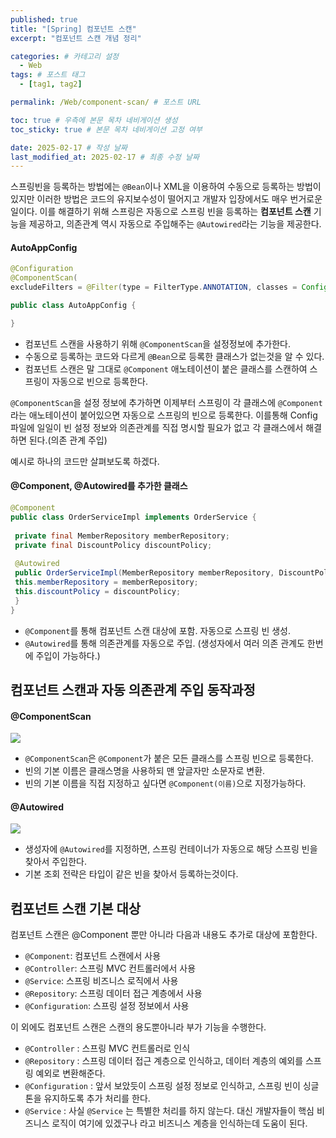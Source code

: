 ```yaml
---
published: true
title: "[Spring] 컴포넌트 스캔"
excerpt: "컴포넌트 스캔 개념 정리"

categories: # 카테고리 설정
  - Web
tags: # 포스트 태그
  - [tag1, tag2]

permalink: /Web/component-scan/ # 포스트 URL

toc: true # 우측에 본문 목차 네비게이션 생성
toc_sticky: true # 본문 목차 네비게이션 고정 여부

date: 2025-02-17 # 작성 날짜
last_modified_at: 2025-02-17 # 최종 수정 날짜
---
```


스프링빈을 등록하는 방법에는 `@Bean`이나 XML을 이용하여 수동으로 등록하는 방법이 있지만 이러한 방법은 코드의 유지보수성이 떨어지고 개발자 입장에서도 매우 번거로운 일이다. 이를 해결하기 위해 스프링은 자동으로 스프링 빈을 등록하는 **컴포넌트 스캔** 기능을 제공하고, 의존관계 역시 자동으로 주입해주는 `@Autowired`라는 기능을 제공한다.

#### AutoAppConfig
```java
@Configuration
@ComponentScan(
excludeFilters = @Filter(type = FilterType.ANNOTATION, classes = Configuration.class))

public class AutoAppConfig {

}
```
- 컴포넌트 스캔을 사용하기 위해 `@ComponentScan`을 설정정보에 추가한다.
- 수동으로 등록하는 코드와 다르게 `@Bean`으로 등록한 클래스가 없는것을 알 수 있다.
- 컴포넌트 스캔은 말 그대로 `@Component` 애노테이션이 붙은 클래스를 스캔하여 스프링이 자동으로 빈으로 등록한다.
 
`@ComponentScan`을 설정 정보에 추가하면 이제부터 스프링이 각 클래스에 `@Component`라는 애노테이션이 붙어있으면 자동으로 스프링의 빈으로 등록한다. 이를통해 Config파일에 일일이 빈 설정 정보와 의존관계를 직접 명시할 필요가 없고 각 클래스에서 해결하면 된다.(의존 관계 주입)

예시로 하나의 코드만 살펴보도록 하겠다.

#### @Component, @Autowired를 추가한 클래스
```java
@Component
public class OrderServiceImpl implements OrderService {
 
 private final MemberRepository memberRepository;
 private final DiscountPolicy discountPolicy;
 
 @Autowired
 public OrderServiceImpl(MemberRepository memberRepository, DiscountPolicy discountPolicy) {
 this.memberRepository = memberRepository;
 this.discountPolicy = discountPolicy;
 }
}
```
- `@Component`를 통해 컴포넌트 스캔 대상에 포함. 자동으로 스프링 빈 생성.
- `@Autowired`를 통해 의존관계를 자동으로 주입. (생성자에서 여러 의존 관계도 한번에 주입이 가능하다.)

## 컴포넌트 스캔과 자동 의존관계 주입 동작과정

#### @ComponentScan

![](https://velog.velcdn.com/images/gwoprk/post/75929ec7-cd3b-4448-9b73-700a0f625ac9/image.png)
- `@ComponentScan`은 `@Component`가 붙은 모든 클래스를 스프링 빈으로 등록한다.
- 빈의 기본 이름은 클래스명을 사용하되 맨 앞글자만 소문자로 변환.
- 빈의 기본 이름을 직접 지정하고 싶다면 `@Component(이름)`으로 지정가능하다.

#### @Autowired
![](https://velog.velcdn.com/images/gwoprk/post/3fcd2e81-b20a-4b6d-977d-81d761187baa/image.png)

- 생성자에 `@Autowired`를 지정하면, 스프링 컨테이너가 자동으로 해당 스프링 빈을 찾아서 주입한다.
- 기본 조회 전략은 타입이 같은 빈을 찾아서 등록하는것이다.

## 컴포넌트 스캔 기본 대상
컴포넌트 스캔은 @Component 뿐만 아니라 다음과 내용도 추가로 대상에 포함한다.
- `@Component`: 컴포넌트 스캔에서 사용
- `@Controller`: 스프링 MVC 컨트롤러에서 사용
- `@Service`: 스프링 비즈니스 로직에서 사용
- `@Repository`: 스프링 데이터 접근 계층에서 사용
- `@Configuration`: 스프링 설정 정보에서 사용

이 외에도 컴포넌트 스캔은 스캔의 용도뿐아니라 부가 기능을 수행한다.
- `@Controller` : 스프링 MVC 컨트롤러로 인식
- `@Repository` : 스프링 데이터 접근 계층으로 인식하고, 데이터 계층의 예외를 스프링 예외로 변환해준다.
- `@Configuration` : 앞서 보았듯이 스프링 설정 정보로 인식하고, 스프링 빈이 싱글톤을 유지하도록 추가 처리를 한다.
- `@Service` : 사실 `@Service` 는 특별한 처리를 하지 않는다. 대신 개발자들이 핵심 비즈니스 로직이 여기에 있겠구나 라고 비즈니스 계층을 인식하는데 도움이 된다.
